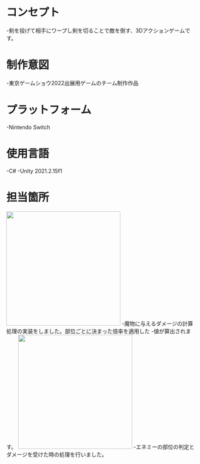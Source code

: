 








# コンセプト
-剣を投げて相手にワープし剣を切ることで敵を倒す、3Dアクションゲームです。

# 制作意図
-東京ゲームショウ2022出展用ゲームのチーム制作作品

# プラットフォーム
-Nintendo Switch

# 使用言語
-C#
-Unity 2021.2.15f1

# 担当箇所

<img src="スクリーンショット3.png" width="300px">
-魔物に与えるダメージの計算処理の実装をしました。部位ごとに決まった倍率を適用した -値が算出されます。

<img src="スクリーンショット2.png" width="300px">
-エネミーの部位の判定とダメージを受けた時の処理を行いました。
